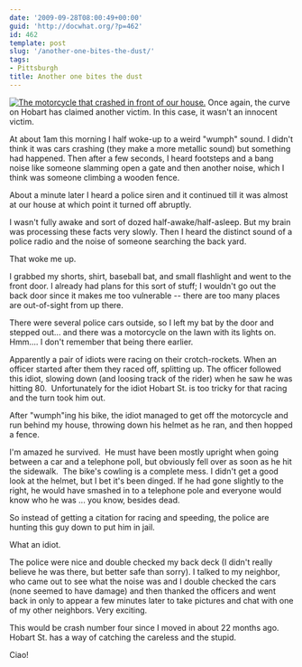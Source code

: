 ```yaml
---
date: '2009-09-28T08:00:49+00:00'
guid: 'http://docwhat.org/?p=462'
id: 462
template: post
slug: '/another-one-bites-the-dust/'
tags:
- Pittsburgh
title: Another one bites the dust
---
```


[![The motorcycle that crashed in front of our
house.](https://farm3.static.flickr.com/2448/3961062359_1a8574d21e.jpg)](https://www.flickr.com/photos/docwhat/3961062359/)
Once again, the curve on Hobart has claimed another victim. In this case, it
wasn't an innocent victim.

At about 1am this morning I half woke-up to a weird "wumph" sound. I didn't
think it was cars crashing (they make a more metallic sound) but something had
happened. Then after a few seconds, I heard footsteps and a bang noise like
someone slamming open a gate and then another noise, which I think was someone
climbing a wooden fence.

About a minute later I heard a police siren and it continued till it was almost
at our house at which point it turned off abruptly.

I wasn't fully awake and sort of dozed half-awake/half-asleep. But my brain was
processing these facts very slowly. Then I heard the distinct sound of a police
radio and the noise of someone searching the back yard.

That woke me up.

I grabbed my shorts, shirt, baseball bat, and small flashlight and went to the
front door. I already had plans for this sort of stuff; I wouldn't go out the
back door since it makes me too vulnerable -- there are too many places are
out-of-sight from up there.

There were several police cars outside, so I left my bat by the door and stepped
out... and there was a motorcycle on the lawn with its lights on. Hmm.... I
don't remember that being there earlier.

Apparently a pair of idiots were racing on their crotch-rockets. When an officer
started after them they raced off, splitting up. The officer followed this
idiot, slowing down (and loosing track of the rider) when he saw he was
hitting 80.  Unfortunately for the idiot Hobart St. is too tricky for that
racing and the turn took him out.

After "wumph"ing his bike, the idiot managed to get off the motorcycle and run
behind my house, throwing down his helmet as he ran, and then hopped a fence.

I'm amazed he survived.  He must have been mostly upright when going between a
car and a telephone poll, but obviously fell over as soon as he hit the
sidewalk.  The bike's cowling is a complete mess. I didn't get a good look at
the helmet, but I bet it's been dinged. If he had gone slightly to the right, he
would have smashed in to a telephone pole and everyone would know who he was ...
you know, besides dead.

So instead of getting a citation for racing and speeding, the police are hunting
this guy down to put him in jail.

What an idiot.

The police were nice and double checked my back deck (I didn't really believe he
was there, but better safe than sorry). I talked to my neighbor, who came out to
see what the noise was and I double checked the cars (none seemed to have
damage) and then thanked the officers and went back in only to appear a few
minutes later to take pictures and chat with one of my other neighbors. Very
exciting.

This would be crash number four since I moved in about 22 months ago. Hobart St.
has a way of catching the careless and the stupid.

Ciao!
